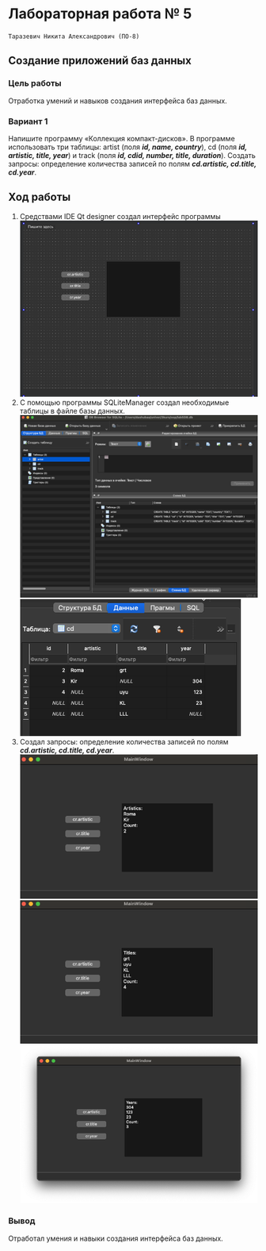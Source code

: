 
# Лабораторная работа № 5 #

`Таразевич Никита Александрович (ПО-8)`

## Создание приложений баз данных ##

### Цель работы ###

Отработка умений и навыков создания интерфейса баз данных.

### Вариант 1 ###
Напишите программу «Коллекция компакт-дисков». В программе использовать три таблицы: artist (поля ***id, name, country***), cd (поля ***id, artistic, title, year***) и track (поля ***id, cdid, number, title, duration***). Создать запросы: определение количества записей по полям ***cd.artistic, cd.title, cd.year***.


## Ход работы ##
1. Средствами IDE Qt designer создал интерфейс программы
![image](img/1.png)
2. С помощью программы SQLiteManager создал необходимые таблицы в файле базы данных.
![image](img/2.png)
![image](img/3.png)
3. Создал запросы: определение количества записей по полям ***cd.artistic, cd.title, cd.year***.
![image](img/4.png)
![image](img/5.png)
![image](img/6.png)

### Вывод ###

Отработал умения и навыки создания интерфейса баз данных.
